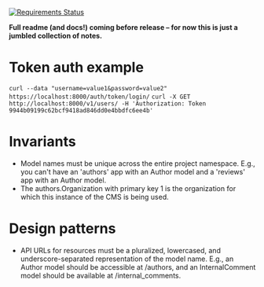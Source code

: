 [![Requirements Status](https://requires.io/github/liddiard/appletini/requirements.svg?branch=master)](https://requires.io/github/liddiard/appletini/requirements/?branch=master)

**Full readme (and docs!) coming before release – for now this is just a jumbled collection of notes.**

# Token auth example
`curl --data "username=value1&password=value2" https://localhost:8000/auth/token/login/`
`curl -X GET http://localhost:8000/v1/users/ -H 'Authorization: Token 9944b09199c62bcf9418ad846dd0e4bbdfc6ee4b'`

# Invariants

- Model names must be unique across the entire project namespace. E.g., you can't have an 'authors' app with an Author model and a 'reviews' app with an Author model.
- The authors.Organization with primary key 1 is the organization for which this instance of the CMS is being used.

# Design patterns

- API URLs for resources must be a pluralized, lowercased, and underscore-separated representation of the model name. E.g., an Author model should be accessible at /authors, and an InternalComment model should be available at /internal_comments.
